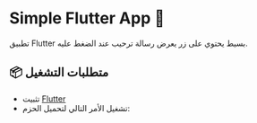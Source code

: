 # Simple Flutter App 🚀

تطبيق Flutter بسيط يحتوي على زر يعرض رسالة ترحيب عند الضغط عليه.

## 📦 متطلبات التشغيل
- تثبيت [Flutter](https://flutter.dev/docs/get-started/install)
- تشغيل الأمر التالي لتحميل الحزم:
